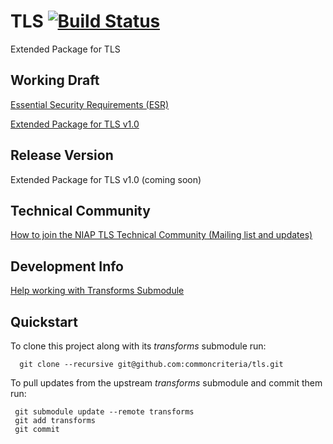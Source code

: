 TLS [![Build Status](https://jenkins-criteria.rhcloud.com/buildStatus/icon?job=protection-profiles/tls)](https://jenkins-criteria.rhcloud.com/job/protection-profiles/job/tls/)
===============

Extended Package for TLS


## Working Draft
[Essential Security Requirements (ESR)](http://common-criteria.rhcloud.com/tls/output/tls-esr.html)

[Extended Package for TLS v1.0](http://common-criteria.rhcloud.com/tls/output/tls-release.html)

## Release Version
Extended Package for TLS v1.0 (coming soon)

## Technical Community
[How to join the NIAP TLS Technical Community (Mailing list and updates)](
https://www.niap-ccevs.org/NIAP_Evolution/tech_communities.cfm)

## Development Info
[Help working with Transforms Submodule](https://github.com/commoncriteria/transforms/wiki/Working-with-Transforms-as-a-Submodule)

## Quickstart
To clone this project along with its _transforms_ submodule run:

````
  git clone --recursive git@github.com:commoncriteria/tls.git
````
To pull updates from the upstream _transforms_ submodule and commit them run:
````
 git submodule update --remote transforms
 git add transforms
 git commit
````
